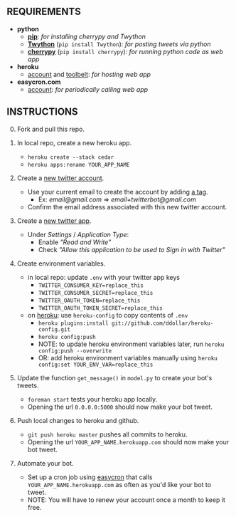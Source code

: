 REQUIREMENTS
--------
* __python__
   * [__pip__](https://pypi.python.org/pypi/pip): _for installing cherrypy and Twython_
   * [__Twython__](https://github.com/ryanmcgrath/twython) (```pip install Twython```): _for posting tweets via python_
   * [__cherrypy__](http://www.cherrypy.org/) (```pip install cherrypy```): _for running python code as web app_
* __heroku__
   * [account](https://www.heroku.com/) and [toolbelt](https://toolbelt.heroku.com/): _for hosting web app_
* __easycron.com__
   * [account](http://www.easycron.com/): _for periodically calling web app_

INSTRUCTIONS
--------
0. Fork and pull this repo.

1. In local repo, create a new heroku app.
    * ```heroku create --stack cedar```
    * ```heroku apps:rename YOUR_APP_NAME```

2. Create a [new twitter account](https://twitter.com/).
    * Use your current email to create the account by adding [a tag](http://en.wikipedia.org/wiki/Email_address#Address_tags).
       - Ex: _email@gmail.com_ => _email+twitterbot@gmail.com_
    * Confirm the email address associated with this new twitter account.

4. Create a [new twitter app](https://dev.twitter.com/apps).
    * Under _Settings_ / _Application Type_:
        - Enable _"Read and Write"_
        - Check _"Allow this application to be used to Sign in with Twitter"_

5. Create environment variables.
    * in local repo: update ```.env``` with your twitter app keys
        - ```TWITTER_CONSUMER_KEY=replace_this```
        - ```TWITTER_CONSUMER_SECRET=replace_this```
        - ```TWITTER_OAUTH_TOKEN=replace_this```
        - ```TWITTER_OAUTH_TOKEN_SECRET=replace_this```
    * on [heroku](https://devcenter.heroku.com/articles/config-vars): use ```heroku-config``` to copy contents of ```.env```
        - ```heroku plugins:install git://github.com/ddollar/heroku-config.git```
        - ```heroku config:push```
        - NOTE: to update heroku environment variables later, run ```heroku config:push --overwrite```
        - OR: add heroku environment variables manually using ```heroku config:set YOUR_ENV_VAR=replace_this```

6. Update the function ```get_message()``` in ```model.py``` to create your bot's tweets.
    * ```foreman start``` tests your heroku app locally.
    * Opening the url ```0.0.0.0:5000``` should now make your bot tweet.

7. Push local changes to heroku and github.
    * ```git push heroku master``` pushes all commits to heroku.
    * Opening the url ```YOUR_APP_NAME.herokuapp.com``` should now make your bot tweet.

8. Automate your bot.
   * Set up a cron job using [easycron](http://www.easycron.com/user) that calls ```YOUR_APP_NAME.herokuapp.com``` as often as you'd like your bot to tweet.
    * NOTE: You will have to renew your account once a month to keep it free.
